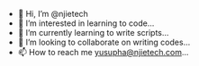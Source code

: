 - 👋 Hi, I’m @njietech
- 👀 I’m interested in learning to code...
- 🌱 I’m currently learning to write scripts...
- 💞️ I’m looking to collaborate on writing codes...
- 📫 How to reach me yusupha@njietech.com...

<!---
njietech/njietech is a ✨ special ✨ repository because its `README.md` (this file) appears on your GitHub profile.
You can click the Preview link to take a look at your changes.
--->
